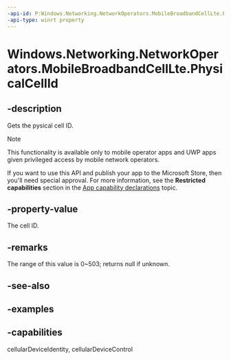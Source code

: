 ```yaml
---
-api-id: P:Windows.Networking.NetworkOperators.MobileBroadbandCellLte.PhysicalCellId
-api-type: winrt property
---
```


<!-- Property syntax.
public IReference<uint> PhysicalCellId { get; }
-->

# Windows.Networking.NetworkOperators.MobileBroadbandCellLte.PhysicalCellId

## -description
Gets the pysical cell ID.

> [!NOTE]
> This functionality is available only to mobile operator apps and UWP apps given privileged access by mobile network operators.
> 
> If you want to use this API and publish your app to the Microsoft Store, then you'll need special approval. For more information, see the **Restricted capabilities** section in the [App capability declarations](/windows/uwp/packaging/app-capability-declarations#restricted-capabilities) topic. 

## -property-value
The cell ID.

## -remarks
The range of this value is 0~503; returns null if unknown.

## -see-also

## -examples


## -capabilities
cellularDeviceIdentity, cellularDeviceControl
